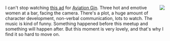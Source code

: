 <img src="http://scripting.com/images/2019/12/07/aviationGin.png" border="0" align="right">I can't stop watching <a href="https://twitter.com/VancityReynolds/status/1203118775815622664">this ad</a> for <a href="http://www.aviationgin.com/">Aviation Gin</a>. Three hot and emotive women at a bar, facing the camera. There's a plot, a huge amount of character development, non-verbal communication, lots to watch. The music is kind of funny. Something happened before this meetup and something will happen after. But this moment is very lovely, and that's why I find it so hard to move on. 
